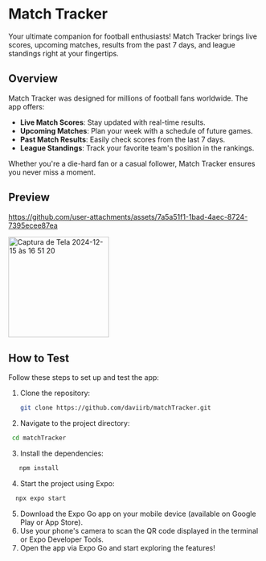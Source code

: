 # Match Tracker  
Your ultimate companion for football enthusiasts! Match Tracker brings live scores, upcoming matches, results from the past 7 days, and league standings right at your fingertips.  

## Overview  
Match Tracker was designed for millions of football fans worldwide. The app offers:  
- **Live Match Scores**: Stay updated with real-time results.  
- **Upcoming Matches**: Plan your week with a schedule of future games.  
- **Past Match Results**: Easily check scores from the last 7 days.  
- **League Standings**: Track your favorite team's position in the rankings.  

Whether you're a die-hard fan or a casual follower, Match Tracker ensures you never miss a moment.  

## Preview
https://github.com/user-attachments/assets/7a5a51f1-1bad-4aec-8724-7395ecee87ea

<img width="200" alt="Captura de Tela 2024-12-15 às 16 51 20" src="https://github.com/user-attachments/assets/7e9c447d-2310-4770-bed9-e762cce9d999" />

## How to Test  

Follow these steps to set up and test the app:  

1. Clone the repository:  
   ```bash
   git clone https://github.com/daviirb/matchTracker.git
   
   ```
2. Navigate to the project directory:
  ```bash
   cd matchTracker
  ```
3. Install the dependencies:
```bash
   npm install
```
4. Start the project using Expo:
 ```bash
   npx expo start
 ```
5. Download the Expo Go app on your mobile device (available on Google Play or App Store).
6. Use your phone's camera to scan the QR code displayed in the terminal or Expo Developer Tools.
7. Open the app via Expo Go and start exploring the features!










